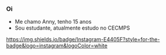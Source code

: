 ### Oi

- Me chamo Anny, tenho 15 anos
- Sou estudante, atualmente estudo no CECMPS

https://img.shields.io/badge/Instagram-E4405F?style=for-the-badge&logo=instagram&logoColor=white



<!--
**florzinhaanny/florzinhaanny** is a ✨ _special_ ✨ repository because its `README.md` (this file) appears on your GitHub profile.

Here are some ideas to get you started:

- 🔭 I’m currently working on ...
- 🌱 I’m currently learning ...
- 👯 I’m looking to collaborate on ...
- 🤔 I’m looking for help with ...
- 💬 Ask me about ...
- 📫 How to reach me: ...
- 😄 Pronouns: ...
- ⚡ Fun fact: ...
-->
